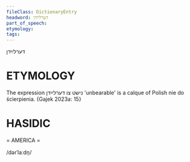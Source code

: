 ```yaml
---
fileClass: DictionaryEntry
headword: דערלײַדן
part_of_speech: 
etymology: 
tags: 
---
```

דערלײַדן

ETYMOLOGY
===========
The expression נישט צו דערלײַדן 'unbearable' is a calque of Polish nie do ścierpienia.
{Gajek 2023a: 15}

HASIDIC
=======
= AMERICA = 

/dərˈlaːdn̩/